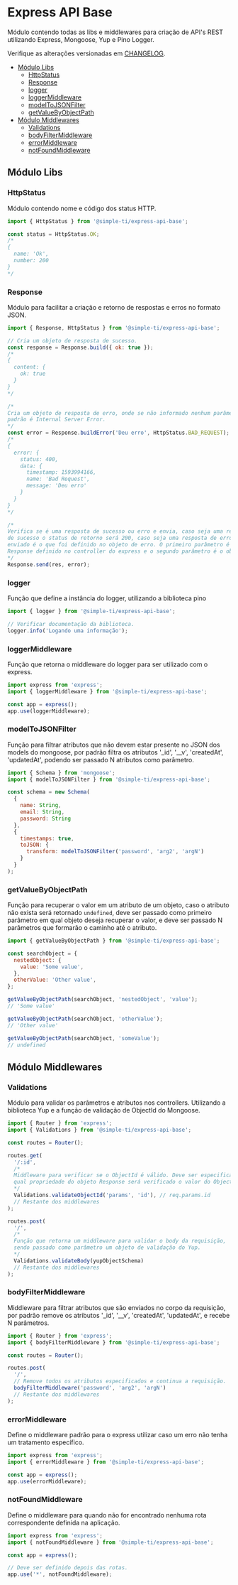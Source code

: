 # Express API Base
Módulo contendo todas as libs e middlewares para criação de API's REST utilizando Express, Mongoose, Yup e Pino Logger.

Verifique as alterações versionadas em [CHANGELOG](CHANGELOG.md).

- [Módulo Libs](#módulo-libs)
  - [HttpStatus](#httpStatus)
  - [Response](#response)
  - [logger](#logger)
  - [loggerMiddleware](#loggerMiddleware)
  - [modelToJSONFilter](#modelToJSONFilter)
  - [getValueByObjectPath](#getValueByObjectPath)
- [Módulo Middlewares](#módulo-middlewares)
  - [Validations](#validations)
  - [bodyFilterMiddleware](#bodyFilterMiddleware)
  - [errorMiddleware](#errorMiddleware)
  - [notFoundMiddleware](#notFoundMiddleware)

## Módulo Libs
### HttpStatus
Módulo contendo nome e código dos status HTTP.
```js
import { HttpStatus } from '@simple-ti/express-api-base';

const status = HttpStatus.OK;
/*
{
  name: 'Ok',
  number: 200
}
*/
```

### Response
Módulo para facilitar a criação e retorno de respostas e erros no formato JSON.
```js
import { Response, HttpStatus } from '@simple-ti/express-api-base';

// Cria um objeto de resposta de sucesso.
const response = Response.build({ ok: true });
/*
{
  content: {
    ok: true
  }
}
*/

/*
Cria um objeto de resposta de erro, onde se não informado nenhum parâmetro o status
padrão é Internal Server Error.
*/
const error = Response.buildError('Deu erro', HttpStatus.BAD_REQUEST);
/*
{
  error: {
    status: 400,
    data: {
      timestamp: 1593994166,
      name: 'Bad Request',
      message: 'Deu erro'
    }
  }
}
*/

/*
Verifica se é uma resposta de sucesso ou erro e envia, caso seja uma resposta
de sucesso o status de retorno será 200, caso seja uma resposta de erro o status
enviado é o que foi definido no objeto de erro. O primeiro parâmetro é o objeto
Response definido no controller do express e o segundo parâmetro é o objeto de resposta.
*/
Response.send(res, error);
```

### logger
Função que define a instância do logger, utilizando a biblioteca pino
```js
import { logger } from '@simple-ti/express-api-base';

// Verificar documentação da biblioteca.
logger.info('Logando uma informação');
```

### loggerMiddleware
Função que retorna o middleware do logger para ser utilizado com o express.
```js
import express from 'express';
import { loggerMiddleware } from '@simple-ti/express-api-base';

const app = express();
app.use(loggerMiddleware);
```

### modelToJSONFilter
Função para filtrar atributos que não devem estar presente no JSON dos models do mongoose, por padrão filtra os atributos '_id', '__v', 'createdAt', 'updatedAt', podendo ser passado N atributos como parâmetro.
```js
import { Schema } from 'mongoose';
import { modelToJSONFilter } from '@simple-ti/express-api-base';

const schema = new Schema(
  {
    name: String,
    email: String,
    password: String
  },
  {
    timestamps: true,
    toJSON: {
      transform: modelToJSONFilter('password', 'arg2', 'argN')
    }
  }
);
```

### getValueByObjectPath
Função para recuperar o valor em um atributo de um objeto, caso o atributo não exista será retornado `undefined`, deve ser passado como primeiro parâmetro em qual objeto deseja recuperar o valor, e deve ser passado N parâmetros que formarão o caminho até o atributo.
```js
import { getValueByObjectPath } from '@simple-ti/express-api-base';

const searchObject = {
  nestedObject: {
    value: 'Some value',
  },
  otherValue: 'Other value',
};

getValueByObjectPath(searchObject, 'nestedObject', 'value');
// 'Some value'

getValueByObjectPath(searchObject, 'otherValue');
// 'Other value'

getValueByObjectPath(searchObject, 'someValue');
// undefined
```

## Módulo Middlewares
### Validations
Módulo para validar os parâmetros e atributos nos controllers. Utilizando a biblioteca Yup e a função de validação de ObjectId do Mongoose.
```js
import { Router } from 'express';
import { Validations } from '@simple-ti/express-api-base';

const routes = Router();

routes.get(
  '/:id',
  /*
  Middleware para verificar se o ObjectId é válido. Deve ser especificado em
  qual propriedade do objeto Response será verificado o valor do ObjectId.
  */
  Validations.validateObjectId('params', 'id'), // req.params.id
  // Restante dos middlewares
);

routes.post(
  '/',
  /*
  Função que retorna um middleware para validar o body da requisição,
  sendo passado como parâmetro um objeto de validação do Yup.
  */
  Validations.validateBody(yupObjectSchema)
  // Restante dos middlewares
);
```

### bodyFilterMiddleware
Middleware para filtrar atributos que são enviados no corpo da requisição, por padrão remove os atributos '_id', '__v', 'createdAt', 'updatedAt', e recebe N parâmetros.
```js
import { Router } from 'express';
import { bodyFilterMiddleware } from '@simple-ti/express-api-base';

const routes = Router();

routes.post(
  '/',
  // Remove todos os atributos especificados e continua a requisição.
  bodyFilterMiddleware('password', 'arg2', 'argN')
  // Restante dos middlewares
);
```

### errorMiddleware
Define o middleware padrão para o express utilizar caso um erro não tenha um tratamento específico.
```js
import express from 'express';
import { errorMiddleware } from '@simple-ti/express-api-base';

const app = express();
app.use(errorMiddleware);
```

### notFoundMiddleware
Define o middleware para quando não for encontrado nenhuma rota correspondente definida na aplicação.
```js
import express from 'express';
import { notFoundMiddleware } from '@simple-ti/express-api-base';

const app = express();

// Deve ser definido depois das rotas.
app.use('*', notFoundMiddleware);
```
